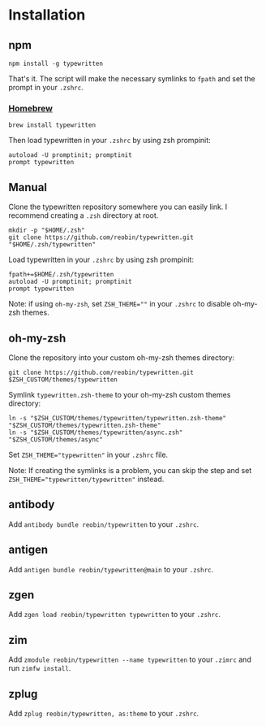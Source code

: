 # Installation

## npm

```shell
npm install -g typewritten
```

That's it. The script will make the necessary symlinks to `fpath` and set the prompt in your `.zshrc`.

### [Homebrew](https://brew.sh)

```shell
brew install typewritten
```

Then load typewritten in your `.zshrc` by using zsh prompinit:

```shell
autoload -U promptinit; promptinit
prompt typewritten
```

## Manual

Clone the typewritten repository somewhere you can easily link. I recommend creating a `.zsh` directory at root.

```shell
mkdir -p "$HOME/.zsh"
git clone https://github.com/reobin/typewritten.git "$HOME/.zsh/typewritten"
```

Load typewritten in your `.zshrc` by using zsh prompinit:

```shell
fpath+=$HOME/.zsh/typewritten
autoload -U promptinit; promptinit
prompt typewritten
```

Note: if using `oh-my-zsh`, set `ZSH_THEME=""` in your `.zshrc` to disable oh-my-zsh themes.

## oh-my-zsh

Clone the repository into your custom oh-my-zsh themes directory:

```shell
git clone https://github.com/reobin/typewritten.git $ZSH_CUSTOM/themes/typewritten
```

Symlink `typewritten.zsh-theme` to your oh-my-zsh custom themes directory:

```shell
ln -s "$ZSH_CUSTOM/themes/typewritten/typewritten.zsh-theme" "$ZSH_CUSTOM/themes/typewritten.zsh-theme"
ln -s "$ZSH_CUSTOM/themes/typewritten/async.zsh" "$ZSH_CUSTOM/themes/async"
```

Set `ZSH_THEME="typewritten"` in your `.zshrc` file.

Note: If creating the symlinks is a problem, you can skip the step and set `ZSH_THEME="typewritten/typewritten"` instead.

## antibody

Add `antibody bundle reobin/typewritten` to your `.zshrc`.

## antigen

Add `antigen bundle reobin/typewritten@main` to your `.zshrc`.

## zgen

Add `zgen load reobin/typewritten typewritten` to your `.zshrc`.

## zim

Add `zmodule reobin/typewritten --name typewritten` to your `.zimrc` and run `zimfw install`.

## zplug

Add `zplug reobin/typewritten, as:theme` to your `.zshrc`.
